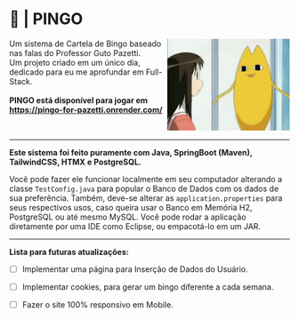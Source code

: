 # 🎱 | PINGO
<img width="220px" align="right" src="./oh-my-gaah-hero-everynyan.gif">
<p align="left">Um sistema de Cartela de Bingo baseado nas falas do Professor Guto Pazetti.<br>Um projeto criado em um único dia, dedicado para eu me aprofundar em Full-Stack.
<br><br><b>PINGO está disponível para jogar em <a href="https://pingo-for-pazetti.onrender.com/">https://pingo-for-pazetti.onrender.com/</a></p></b>
<br>

<hr>

<b>Este sistema foi feito puramente com Java, SpringBoot (Maven), TailwindCSS, HTMX e PostgreSQL.</b>


Você pode fazer ele funcionar localmente em seu computador alterando a classe `TestConfig.java` para popular o Banco de Dados com os dados de sua preferência.
Também, deve-se alterar as `application.properties` para seus respectivos usos, caso queira usar o Banco em Memória H2, PostgreSQL ou até mesmo MySQL. Você pode rodar a aplicação diretamente por uma IDE como Eclipse, ou empacotá-lo em um JAR.

<hr>
<b>Lista para futuras atualizações:</b>

- [ ] Implementar uma página para Inserção de Dados do Usuário.
- [ ] Implementar cookies, para gerar um bingo diferente a cada semana.
- [ ] Fazer o site 100% responsivo em Mobile.



